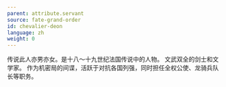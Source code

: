```yaml
---
parent: attribute.servant
source: fate-grand-order
id: chevalier-deon
language: zh
weight: 0
---
```


传说此人亦男亦女。是十八～十九世纪法国传说中的人物。
文武双全的剑士和文学家。
作为机密局的间谍，活跃于对抗各国列强，同时担任全权公使、龙骑兵队长等职务。
